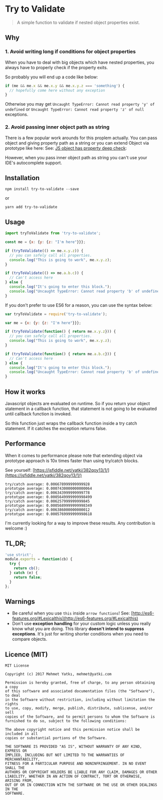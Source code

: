 # Try to Validate
> A simple function to validate if nested object properties exist.

## Why

### 1. Avoid writing long if conditions for object properties
When you have to deal with big objects which have nested properties, you always have to properly check if the property exits.

So probably you will end up a code like below:

```javascript
if (me && me.x && me.x.y && me.x.y.z === 'something') {
  // hopefully come here without any exception
}
```

Otherwise you may get `Uncaught TypeError: Cannot read property 'y' of undefined` or `Uncaught TypeError: Cannot read property 'z' of null` exceptions.

### 2. Avoid passing inner object path as string

There is a few popular work arounds for this proplem actually. You can pass object and giving property path as a string or you can extend Object via prototype like here: 
See: [JS object has property deep check](https://stackoverflow.com/questions/33444711/js-object-has-property-deep-check/33445095#33445095): 

However, when you pass inner object path as string you can't use your IDE's autocomplete support. 

## Installation

```
npm install try-to-validate --save
```

or

```
yarn add try-to-validate
```

## Usage
```javascript
import tryToValidate from 'try-to-validate';

const me = {x: {y: {z: "I'm here"}}};

if (tryToValidate(() => me.x.y.z)) {
  // you can safely call all properties.
  console.log("This is going to work", me.x.y.z);
}

if (tryToValidate(() => me.a.b.c)) {
  // Can't access here
} else {
  console.log("It's going to enter this block.");
  console.log("Uncaught TypeError: Cannot read property 'b' of undefined");
}
```

If you don't prefer to use ES6 for a reason, you can use the syntax below:

```javascript
var tryToValidate = require('try-to-validate');

var me = {x: {y: {z: "I'm here"}}};

if (tryToValidate(function() { return me.x.y.z})) {
  // you can safely call all properties.
  console.log("This is going to work", me.x.y.z);
}

if (tryToValidate(function() { return me.a.b.c})) {
  // Can't access here
} else {
  console.log("It's going to enter this block.");
  console.log("Uncaught TypeError: Cannot read property 'b' of undefined");
}
```

## How it works

Javascript objects are evaluated on runtime. So if you return your object statement in a callback function, that statement is not going to be evaluated until callback function is invoked.

So this function just wraps the callback function inside a try catch statement. If it catches the exception returns false.

## Performance

When it comes to performance please note that extending object via prototype approach is 10x times faster than using try/catch blocks.

See yourself: [https://jsfiddle.net/yatki/382qoy13/1/](https://jsfiddle.net/yatki/382qoy13/1/) 

```
try/catch average: 0.006678999999999928
prototype average: 0.0007430000000000064
try/catch average: 0.006343999999999778
prototype average: 0.0005649999999998499
try/catch average: 0.006257999999999845
prototype average: 0.0005689999999998349
try/catch average: 0.006386000000000012
prototype average: 0.0005769999999998618
```

I'm currently looking for a way to improve these results. Any contribution is welcome :) 

## TL,DR;

```javascript
'use strict';
module.exports = function(cb) {
  try {
    return cb();
  } catch (e) {
    return false;
  }
};
```

## Warnings 

- Be careful when you use `this` inside `arrow functions`! See: [http://es6-features.org/#Lexicalthis](http://es6-features.org/#Lexicalthis)
- Don't use **exception handling** for your custom logic unless you really know what you are doing. 
This library **doesn't intend to suppress exceptions**. 
It's just for writing shorter conditions when you need to compare objects.
 
## Licence (MIT)

```
MIT License

Copyright (c) 2017 Mehmet Yatkı, mehmet@yatki.com

Permission is hereby granted, free of charge, to any person obtaining a copy
of this software and associated documentation files (the "Software"), to deal
in the Software without restriction, including without limitation the rights
to use, copy, modify, merge, publish, distribute, sublicense, and/or sell
copies of the Software, and to permit persons to whom the Software is
furnished to do so, subject to the following conditions:

The above copyright notice and this permission notice shall be included in all
copies or substantial portions of the Software.

THE SOFTWARE IS PROVIDED "AS IS", WITHOUT WARRANTY OF ANY KIND, EXPRESS OR
IMPLIED, INCLUDING BUT NOT LIMITED TO THE WARRANTIES OF MERCHANTABILITY,
FITNESS FOR A PARTICULAR PURPOSE AND NONINFRINGEMENT. IN NO EVENT SHALL THE
AUTHORS OR COPYRIGHT HOLDERS BE LIABLE FOR ANY CLAIM, DAMAGES OR OTHER
LIABILITY, WHETHER IN AN ACTION OF CONTRACT, TORT OR OTHERWISE, ARISING FROM,
OUT OF OR IN CONNECTION WITH THE SOFTWARE OR THE USE OR OTHER DEALINGS IN THE
SOFTWARE.
```